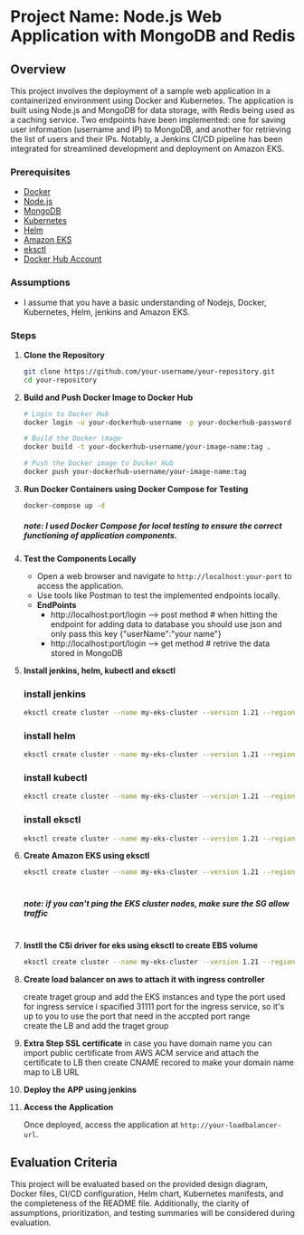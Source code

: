 # Project Name: Node.js Web Application with MongoDB and Redis

## Overview

This project involves the deployment of a sample web application in a containerized environment using Docker and Kubernetes. The application is built using Node.js and MongoDB for data storage, with Redis being used as a caching service. Two endpoints have been implemented: one for saving user information (username and IP) to MongoDB, and another for retrieving the list of users and their IPs.
Notably, a Jenkins CI/CD pipeline has been integrated for streamlined development and deployment on Amazon EKS.

### Prerequisites

- [Docker](https://www.docker.com/)
- [Node.js](https://nodejs.org/)
- [MongoDB](https://www.mongodb.com/)
- [Kubernetes](https://kubernetes.io/)
- [Helm](https://helm.sh/)
- [Amazon EKS](https://aws.amazon.com/eks/)
- [eksctl](https://eksctl.io/)
- [Docker Hub Account](https://hub.docker.com/)


### Assumptions

- I assume that you have a basic understanding of Nodejs, Docker, Kubernetes, Helm, jenkins and Amazon EKS.

### Steps

1. **Clone the Repository**

    ```bash
    git clone https://github.com/your-username/your-repository.git
    cd your-repository
    ```

2. **Build and Push Docker Image to Docker Hub**

   ```bash
   # Login to Docker Hub
   docker login -u your-dockerhub-username -p your-dockerhub-password

   # Build the Docker image
   docker build -t your-dockerhub-username/your-image-name:tag .

   # Push the Docker image to Docker Hub
   docker push your-dockerhub-username/your-image-name:tag
   

3. **Run Docker Containers using Docker Compose for Testing**

    ```bash
    docker-compose up -d  
    ```
    
    ##### note: I used Docker Compose for local testing to ensure the correct functioning of application components.
   

5. **Test the Components Locally**

   - Open a web browser and navigate to `http://localhost:your-port` to access the application.
   - Use tools like Postman to test the implemented endpoints locally.
   - **EndPoints**
       - http://localhost:port/login  --> post method        # when hitting the endpoint for adding data to database you should use json and only pass this key {"userName":"your name"}
       - http://localhost:port/login  --> get method         # retrive the data stored in MongoDB


7. **Install jenkins, helm, kubectl and eksctl**
    ### install jenkins
    ```bash
    eksctl create cluster --name my-eks-cluster --version 1.21 --region your-region
    ```

    ### install helm
    ```bash
    eksctl create cluster --name my-eks-cluster --version 1.21 --region your-region
    ```
    ### install kubectl
    ```bash
    eksctl create cluster --name my-eks-cluster --version 1.21 --region your-region
    ```

    ### install eksctl
    ```bash
    eksctl create cluster --name my-eks-cluster --version 1.21 --region your-region
    ```

6. **Create Amazon EKS using eksctl**
    ```bash
    eksctl create cluster --name my-eks-cluster --version 1.21 --region your-region
    ```
   #
   ##### note: if you can't ping the EKS cluster nodes, make sure the SG allow traffic
   #

8. **Instll the CSi driver for eks using eksctl to create EBS volume**
    ```bash
    eksctl create cluster --name my-eks-cluster --version 1.21 --region your-region
    ```
9. **Create load balancer on aws to attach it with ingress controller**

   create traget group and add the EKS instances and type the port used for ingress service
   i spacified 31111 port for the ingress service, so it's up to you to use the port that need in the accpted port range    
   create the LB and add the traget group
    
10. **Extra Step SSL certificate**
    in case you have domain name you can import public certificate from AWS ACM service and attach the certificate to LB
    then create CNAME recored to make your domain name map to LB URL
    
12. **Deploy the APP using jenkins**

13. **Access the Application**

    Once deployed, access the application at `http://your-loadbalancer-url`.



## Evaluation Criteria

This project will be evaluated based on the provided design diagram, Docker files, CI/CD configuration, Helm chart, Kubernetes manifests, and the completeness of the README file. Additionally, the clarity of assumptions, prioritization, and testing summaries will be considered during evaluation.
